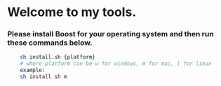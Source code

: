 # Welcome to my tools. 

### Please install Boost for your operating system and then run these commands below.

```bash
    sh install.sh {platform}
    # where platform can be w for windows, m for mac, l for linux
    example:
    sh install.sh m
```
